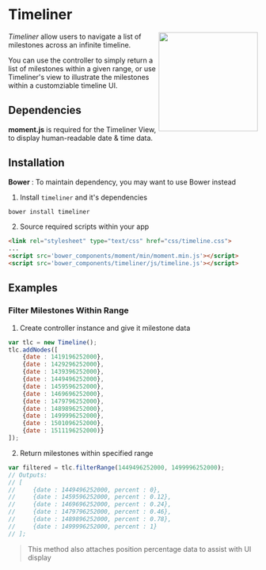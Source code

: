 Timeliner
===============================

<img align="right" height="200" src="http://iconshow.me/media/images/Mixed/small-n-flat-icon/png/512/calendar.png">

*Timeliner* allow users to navigate a list of milestones across an infinite timeline.

You can use the controller to simply return a list of milestones within a given
range, or use Timeliner's view to illustrate the milestones within a customziable
timeline UI.

Dependencies
-------------------------------

**moment.js** is required for the Timeliner View, to display human-readable date & time data.


Installation
-------------------------------
**Bower**
: To maintain dependency, you may want to use Bower instead

1) Install `timeliner` and it's dependencies

```bash
bower install timeliner
```

2) Source required scripts within your app

```html
<link rel="stylesheet" type="text/css" href="css/timeline.css">
...
<script src='bower_components/moment/min/moment.min.js'></script>
<script src='bower_components/timeliner/js/timeline.js'></script>
```


Examples
-------------------------------

### Filter Milestones Within Range

1) Create controller instance and give it milestone data

```javascript
var tlc = new Timeline();
tlc.addNodes([
    {date : 1419196252000},
    {date : 1429296252000},
    {date : 1439396252000},
    {date : 1449496252000},
    {date : 1459596252000},
    {date : 1469696252000},
    {date : 1479796252000},
    {date : 1489896252000},
    {date : 1499996252000},
    {date : 1501096252000},
    {date : 1511196252000)}
]);
```

2) Return milestones within specified range

```javascript
var filtered = tlc.filterRange(1449496252000, 1499996252000);
// Outputs:
// [
//     {date : 1449496252000, percent : 0},
//     {date : 1459596252000, percent : 0.12},
//     {date : 1469696252000, percent : 0.24},
//     {date : 1479796252000, percent : 0.46},
//     {date : 1489896252000, percent : 0.78},
//     {date : 1499996252000, percent : 1}
// ];
```
> This method also attaches position percentage data to assist with UI display

